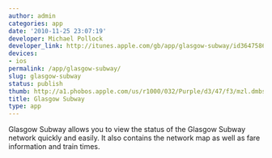 ```yaml
---
author: admin
categories: app
date: '2010-11-25 23:07:19'
developer: Michael Pollock
developer_link: http://itunes.apple.com/gb/app/glasgow-subway/id364758630?mt=8
devices: 
- ios
permalink: /app/glasgow-subway/
slug: glasgow-subway
status: publish
thumb: http://a1.phobos.apple.com/us/r1000/032/Purple/d3/47/f3/mzl.dmbshfwf.175x175-75.jpg
title: Glasgow Subway
type: app
---
```


Glasgow Subway allows you to view the status of the Glasgow Subway network quickly and easily. It also contains the network map as well as fare information and train times.